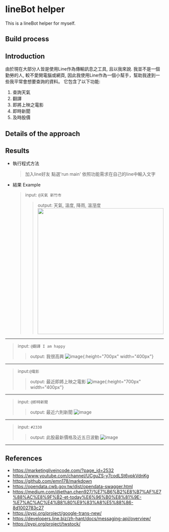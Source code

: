 # lineBot helper
  This is a lineBot helper for myself.
## Build process
  


## Introduction
  由於現在大部分人皆是使用Line作為傳輸訊息之工具, 且以我來說. 我並不是一個勤勞的人, 較不愛開電腦或網頁, 因此我使用Line作為一個小幫手，幫助我達到一些我平常會想要查詢的資料。
  它包含了以下功能:
  1. 查詢天氣
  2. 翻譯
  3. 即將上映之電影
  4. 即時新聞
  5. 及時股價

## Details of the approach

## Results
+ 執行程式方法
  > 加入line好友
  > 點選'run main'
  > 依照功能需求在自己的line中輸入文字
  
+ 結果 Example
  > input: `` @天氣 新竹市 ``
  > > output: 天氣, 溫度, 降雨, 溫溼度
  > > <img src="https://github.com/michelle4232/final_s1073349/blob/main/photos/weather.jpg" width="400" height="400">
---------------------------------------
  > input: `` @翻譯 I am happy ``
  > > output: 我很高興
  > > ![image](https://github.com/michelle4232/final_s1073349/blob/main/photos/trans.jpg){:height="700px" width="400px"}
---------------------------------------
  > input:`` @電影 ``
  > > output: 最近即將上映之電影
  > > ![image](https://github.com/michelle4232/final_s1073349/blob/main/photos/movie.jpg){:height="700px" width="400px"}
---------------------------------------
  > input: `` @即時新聞 ``
  > > output: 最近六則新聞
  > > ![image](https://github.com/michelle4232/final_s1073349/blob/main/photos/news.jpg)
---------------------------------------
  > input: `` #2330 `` 
  > > output: 此股最新價格及近五日波動
  > > ![image](https://github.com/michelle4232/final_s1073349/blob/main/photos/stock.jpg)
---------------------------------------
## References
+ https://marketingliveincode.com/?page_id=2532
+ https://www.youtube.com/channel/UCguZS-y7codLSt6vpkVdnKg
+ https://github.com/emn178/markdown
+ https://opendata.cwb.gov.tw/dist/opendata-swagger.html
+ https://medium.com/@ethan.chen927/%E7%B6%B2%E8%B7%AF%E7%88%AC%E8%9F%B2-et-today%E6%96%B0%E8%81%9E-%E7%AC%AC%E4%B8%80%E9%83%A8%E5%88%86-8d1002783c27
+ https://pypi.org/project/google-trans-new/
+ https://developers.line.biz/zh-hant/docs/messaging-api/overview/
+ https://pypi.org/project/twstock/

